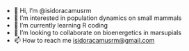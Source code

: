 - 👋 Hi, I’m @isidoracamusrm
- 👀 I’m interested in population dynamics on small mammals
- 🌱 I’m currently learning R coding
- 💞️ I’m looking to collaborate on bioenergetics in marsupials
- 📫 How to reach me isidoracamusrm@gmail.com

<!---
isidoracamusrm/isidoracamusrm is a ✨ special ✨ repository because its `README.md` (this file) appears on your GitHub profile.
You can click the Preview link to take a look at your changes.
--->
